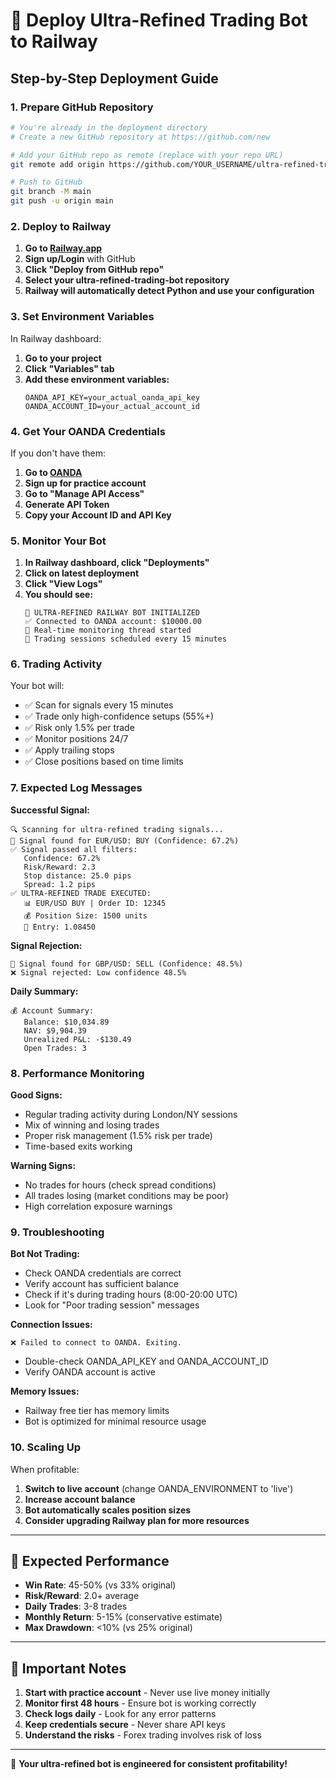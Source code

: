 # 🚀 Deploy Ultra-Refined Trading Bot to Railway

## Step-by-Step Deployment Guide

### 1. **Prepare GitHub Repository**

```bash
# You're already in the deployment directory
# Create a new GitHub repository at https://github.com/new

# Add your GitHub repo as remote (replace with your repo URL)
git remote add origin https://github.com/YOUR_USERNAME/ultra-refined-trading-bot.git

# Push to GitHub
git branch -M main
git push -u origin main
```

### 2. **Deploy to Railway**

1. **Go to [Railway.app](https://railway.app)**
2. **Sign up/Login** with GitHub
3. **Click "Deploy from GitHub repo"**
4. **Select your ultra-refined-trading-bot repository**
5. **Railway will automatically detect Python and use your configuration**

### 3. **Set Environment Variables**

In Railway dashboard:

1. **Go to your project**
2. **Click "Variables" tab**
3. **Add these environment variables:**
   ```
   OANDA_API_KEY=your_actual_oanda_api_key
   OANDA_ACCOUNT_ID=your_actual_account_id
   ```

### 4. **Get Your OANDA Credentials**

If you don't have them:

1. **Go to [OANDA](https://www.oanda.com)**
2. **Sign up for practice account**
3. **Go to "Manage API Access"**
4. **Generate API Token**
5. **Copy your Account ID and API Key**

### 5. **Monitor Your Bot**

1. **In Railway dashboard, click "Deployments"**
2. **Click on latest deployment**
3. **Click "View Logs"**
4. **You should see:**
   ```
   🚀 ULTRA-REFINED RAILWAY BOT INITIALIZED
   ✅ Connected to OANDA account: $10000.00
   🔄 Real-time monitoring thread started
   📅 Trading sessions scheduled every 15 minutes
   ```

### 6. **Trading Activity**

Your bot will:
- ✅ Scan for signals every 15 minutes
- ✅ Trade only high-confidence setups (55%+)
- ✅ Risk only 1.5% per trade
- ✅ Monitor positions 24/7
- ✅ Apply trailing stops
- ✅ Close positions based on time limits

### 7. **Expected Log Messages**

**Successful Signal:**
```
🔍 Scanning for ultra-refined trading signals...
📡 Signal found for EUR/USD: BUY (Confidence: 67.2%)
✅ Signal passed all filters:
   Confidence: 67.2%
   Risk/Reward: 2.3
   Stop distance: 25.0 pips
   Spread: 1.2 pips
✅ ULTRA-REFINED TRADE EXECUTED:
   📊 EUR/USD BUY | Order ID: 12345
   💰 Position Size: 1500 units
   🎯 Entry: 1.08450
```

**Signal Rejection:**
```
📡 Signal found for GBP/USD: SELL (Confidence: 48.5%)
❌ Signal rejected: Low confidence 48.5%
```

**Daily Summary:**
```
💰 Account Summary:
   Balance: $10,034.89
   NAV: $9,904.39
   Unrealized P&L: -$130.49
   Open Trades: 3
```

### 8. **Performance Monitoring**

**Good Signs:**
- Regular trading activity during London/NY sessions
- Mix of winning and losing trades
- Proper risk management (1.5% risk per trade)
- Time-based exits working

**Warning Signs:**
- No trades for hours (check spread conditions)
- All trades losing (market conditions may be poor)
- High correlation exposure warnings

### 9. **Troubleshooting**

**Bot Not Trading:**
- Check OANDA credentials are correct
- Verify account has sufficient balance
- Check if it's during trading hours (8:00-20:00 UTC)
- Look for "Poor trading session" messages

**Connection Issues:**
```
❌ Failed to connect to OANDA. Exiting.
```
- Double-check OANDA_API_KEY and OANDA_ACCOUNT_ID
- Verify OANDA account is active

**Memory Issues:**
- Railway free tier has memory limits
- Bot is optimized for minimal resource usage

### 10. **Scaling Up**

When profitable:
1. **Switch to live account** (change OANDA_ENVIRONMENT to 'live')
2. **Increase account balance**
3. **Bot automatically scales position sizes**
4. **Consider upgrading Railway plan for more resources**

---

## 🎯 **Expected Performance**

- **Win Rate**: 45-50% (vs 33% original)
- **Risk/Reward**: 2.0+ average
- **Daily Trades**: 3-8 trades
- **Monthly Return**: 5-15% (conservative estimate)
- **Max Drawdown**: <10% (vs 25% original)

---

## 🚨 **Important Notes**

1. **Start with practice account** - Never use live money initially
2. **Monitor first 48 hours** - Ensure bot is working correctly  
3. **Check logs daily** - Look for any error patterns
4. **Keep credentials secure** - Never share API keys
5. **Understand the risks** - Forex trading involves risk of loss

---

🚀 **Your ultra-refined bot is engineered for consistent profitability!** 